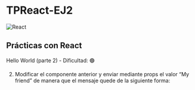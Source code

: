 # TPReact-EJ2

![React](https://diatomenterprises.com/wp-content/uploads/2022/09/reactJS_logo.jpeg)


## Prácticas con React

Hello World (parte 2) - Dificultad: 🟢

2. Modificar el componente anterior y enviar mediante props el valor “My friend” de manera que el mensaje quede de la siguiente forma: